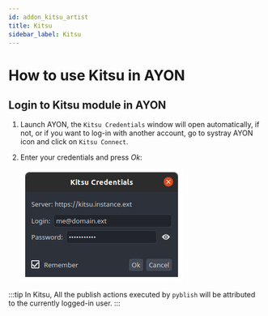 ```yaml
---
id: addon_kitsu_artist
title: Kitsu
sidebar_label: Kitsu
---
```


# How to use Kitsu in AYON

## Login to Kitsu module in AYON
1. Launch AYON, the `Kitsu Credentials` window will open automatically, if not, or if you want to log-in with another account, go to systray AYON icon and click on `Kitsu Connect`.
2. Enter your credentials and press *Ok*:

    ![kitsu-login](assets/kitsu/kitsu_credentials.png)

:::tip
In Kitsu, All the publish actions executed by `pyblish` will be attributed to the currently logged-in user.
:::